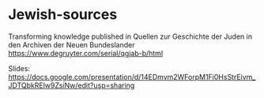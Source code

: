 # Jewish-sources

Transforming knowledge published in Quellen zur Geschichte der Juden in den Archiven der Neuen Bundeslander
https://www.degruyter.com/serial/qgjab-b/html


Slides: https://docs.google.com/presentation/d/14EDmvm2WForpM1Fi0HsStrEivm_JDTQbkRElw9ZsiNw/edit?usp=sharing
